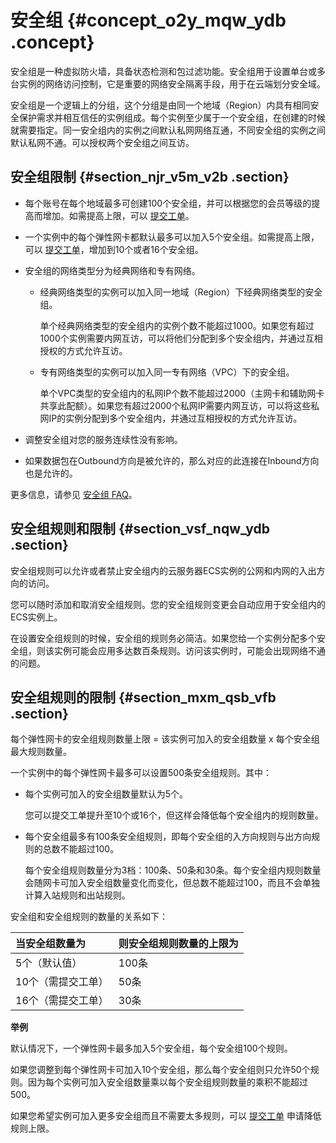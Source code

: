 # 安全组 {#concept_o2y_mqw_ydb .concept}

安全组是一种虚拟防火墙，具备状态检测和包过滤功能。安全组用于设置单台或多台实例的网络访问控制，它是重要的网络安全隔离手段，用于在云端划分安全域。

安全组是一个逻辑上的分组，这个分组是由同一个地域（Region）内具有相同安全保护需求并相互信任的实例组成。每个实例至少属于一个安全组，在创建的时候就需要指定。同一安全组内的实例之间默认私网网络互通，不同安全组的实例之间默认私网不通。可以授权两个安全组之间互访。

## 安全组限制 {#section_njr_v5m_v2b .section}

-   每个账号在每个地域最多可创建100个安全组，并可以根据您的会员等级的提高而增加。如需提高上限，可以 [提交工单](https://workorder-intl.console.aliyun.com/console.htm#/ticket/createIndex)。

-   一个实例中的每个弹性网卡都默认最多可以加入5个安全组。如需提高上限，可以 [提交工单](https://workorder-intl.console.aliyun.com/console.htm#/ticket/createIndex)，增加到10个或者16个安全组。

-   安全组的网络类型分为经典网络和专有网络。

    -   经典网络类型的实例可以加入同一地域（Region）下经典网络类型的安全组。

        单个经典网络类型的安全组内的实例个数不能超过1000。如果您有超过1000个实例需要内网互访，可以将他们分配到多个安全组内，并通过互相授权的方式允许互访。

    -   专有网络类型的实例可以加入同一专有网络（VPC）下的安全组。

        单个VPC类型的安全组内的私网IP个数不能超过2000（主网卡和辅助网卡共享此配额）。如果您有超过2000个私网IP需要内网互访，可以将这些私网IP的实例分配到多个安全组内，并通过互相授权的方式允许互访。

-   调整安全组对您的服务连续性没有影响。

-   如果数据包在Outbound方向是被允许的，那么对应的此连接在Inbound方向也是允许的。


更多信息，请参见 [安全组 FAQ](https://help.aliyun.com/knowledge_detail/87018.html)。

## 安全组规则和限制 {#section_vsf_nqw_ydb .section}

安全组规则可以允许或者禁止安全组内的云服务器ECS实例的公网和内网的入出方向的访问。

您可以随时添加和取消安全组规则。您的安全组规则变更会自动应用于安全组内的ECS实例上。

在设置安全组规则的时候，安全组的规则务必简洁。如果您给一个实例分配多个安全组，则该实例可能会应用多达数百条规则。访问该实例时，可能会出现网络不通的问题。

## 安全组规则的限制 {#section_mxm_qsb_vfb .section}

每个弹性网卡的安全组规则数量上限 = 该实例可加入的安全组数量 x 每个安全组最大规则数量。

一个实例中的每个弹性网卡最多可以设置500条安全组规则。其中：

-   每个实例可加入的安全组数量默认为5个。

    您可以提交工单提升至10个或16个，但这样会降低每个安全组内的规则数量。

-   每个安全组最多有100条安全组规则，即每个安全组的入方向规则与出方向规则的总数不能超过100。

    每个安全组规则数量分为3档：100条、50条和30条。每个安全组内规则数量会随网卡可加入安全组数量变化而变化，但总数不能超过100，而且不会单独计算入站规则和出站规则。


安全组和安全组规则的数量的关系如下：

|当安全组数量为|则安全组规则数量的上限为|
|:------|:-----------|
|5个（默认值）|100条|
|10个（需提交工单）|50条|
|16个（需提交工单）|30条|

**举例**

默认情况下，一个弹性网卡最多加入5个安全组，每个安全组100个规则。

如果您调整到每个弹性网卡可加入10个安全组，那么每个安全组则只允许50个规则。因为每个实例可加入安全组数量乘以每个安全组规则数量的乘积不能超过500。

如果您希望实例可加入更多安全组而且不需要太多规则，可以 [提交工单](https://workorder-intl.console.aliyun.com/console.htm#/ticket/createIndex) 申请降低规则上限。

